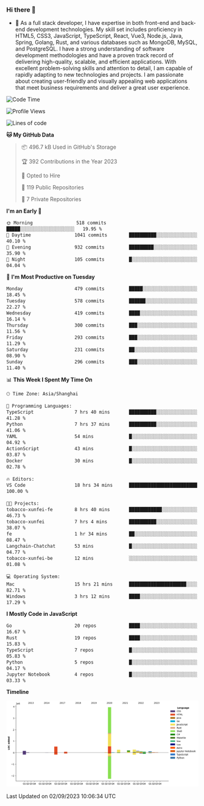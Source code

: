 ### Hi there 👋

- 🌱 As a full stack developer, I have expertise in both front-end and back-end development technologies. My skill set includes proficiency in HTML5, CSS3, JavaScript, TypeScript, React, Vue3, Node.js, Java, Spring, Golang, Rust, and various databases such as MongoDB, MySQL, and PostgreSQL. I have a strong understanding of software development methodologies and have a proven track record of delivering high-quality, scalable, and efficient applications. With excellent problem-solving skills and attention to detail, I am capable of rapidly adapting to new technologies and projects. I am passionate about creating user-friendly and visually appealing web applications that meet business requirements and deliver a great user experience.

<!--START_SECTION:waka-->
![Code Time](http://img.shields.io/badge/Code%20Time-1%2C122%20hrs%2055%20mins-blue)

![Profile Views](http://img.shields.io/badge/Profile%20Views-4-blue)

![Lines of code](https://img.shields.io/badge/From%20Hello%20World%20I%27ve%20Written-6.0%20million%20lines%20of%20code-blue)

**🐱 My GitHub Data** 

> 📦 496.7 kB Used in GitHub's Storage 
 > 
> 🏆 392 Contributions in the Year 2023
 > 
> 💼 Opted to Hire
 > 
> 📜 119 Public Repositories 
 > 
> 🔑 7 Private Repositories 
 > 
**I'm an Early 🐤** 

```text
🌞 Morning                518 commits         █████░░░░░░░░░░░░░░░░░░░░   19.95 % 
🌆 Daytime                1041 commits        ██████████░░░░░░░░░░░░░░░   40.10 % 
🌃 Evening                932 commits         █████████░░░░░░░░░░░░░░░░   35.90 % 
🌙 Night                  105 commits         █░░░░░░░░░░░░░░░░░░░░░░░░   04.04 % 
```
📅 **I'm Most Productive on Tuesday** 

```text
Monday                   479 commits         █████░░░░░░░░░░░░░░░░░░░░   18.45 % 
Tuesday                  578 commits         ██████░░░░░░░░░░░░░░░░░░░   22.27 % 
Wednesday                419 commits         ████░░░░░░░░░░░░░░░░░░░░░   16.14 % 
Thursday                 300 commits         ███░░░░░░░░░░░░░░░░░░░░░░   11.56 % 
Friday                   293 commits         ███░░░░░░░░░░░░░░░░░░░░░░   11.29 % 
Saturday                 231 commits         ██░░░░░░░░░░░░░░░░░░░░░░░   08.90 % 
Sunday                   296 commits         ███░░░░░░░░░░░░░░░░░░░░░░   11.40 % 
```


📊 **This Week I Spent My Time On** 

```text
🕑︎ Time Zone: Asia/Shanghai

💬 Programming Languages: 
TypeScript               7 hrs 40 mins       ██████████░░░░░░░░░░░░░░░   41.28 % 
Python                   7 hrs 37 mins       ██████████░░░░░░░░░░░░░░░   41.06 % 
YAML                     54 mins             █░░░░░░░░░░░░░░░░░░░░░░░░   04.92 % 
ActionScript             43 mins             █░░░░░░░░░░░░░░░░░░░░░░░░   03.87 % 
Docker                   30 mins             █░░░░░░░░░░░░░░░░░░░░░░░░   02.78 % 

🔥 Editors: 
VS Code                  18 hrs 34 mins      █████████████████████████   100.00 % 

🐱‍💻 Projects: 
tobacco-xunfei-fe        8 hrs 40 mins       ████████████░░░░░░░░░░░░░   46.73 % 
tobacco-xunfei           7 hrs 4 mins        ██████████░░░░░░░░░░░░░░░   38.07 % 
fe                       1 hr 34 mins        ██░░░░░░░░░░░░░░░░░░░░░░░   08.47 % 
Langchain-Chatchat       53 mins             █░░░░░░░░░░░░░░░░░░░░░░░░   04.77 % 
tobacco-xunfei-be        12 mins             ░░░░░░░░░░░░░░░░░░░░░░░░░   01.08 % 

💻 Operating System: 
Mac                      15 hrs 21 mins      █████████████████████░░░░   82.71 % 
Windows                  3 hrs 12 mins       ████░░░░░░░░░░░░░░░░░░░░░   17.29 % 
```

**I Mostly Code in JavaScript** 

```text
Go                       20 repos            ████░░░░░░░░░░░░░░░░░░░░░   16.67 % 
Rust                     19 repos            ████░░░░░░░░░░░░░░░░░░░░░   15.83 % 
TypeScript               7 repos             █░░░░░░░░░░░░░░░░░░░░░░░░   05.83 % 
Python                   5 repos             █░░░░░░░░░░░░░░░░░░░░░░░░   04.17 % 
Jupyter Notebook         4 repos             █░░░░░░░░░░░░░░░░░░░░░░░░   03.33 % 
```



**Timeline**

![Lines of Code chart](https://raw.githubusercontent.com/elton/elton/main/assets/bar_graph.png)


 Last Updated on 02/09/2023 10:06:34 UTC
<!--END_SECTION:waka-->

<!--
**elton/elton** is a ✨ _special_ ✨ repository because its `README.md` (this file) appears on your GitHub profile.

Here are some ideas to get you started:

- 🔭 I’m currently working on ...
- 🌱 I’m currently learning ...
- 👯 I’m looking to collaborate on ...
- 🤔 I’m looking for help with ...
- 💬 Ask me about ...
- 📫 How to reach me: ...
- 😄 Pronouns: ...
- ⚡ Fun fact: ...
-->
